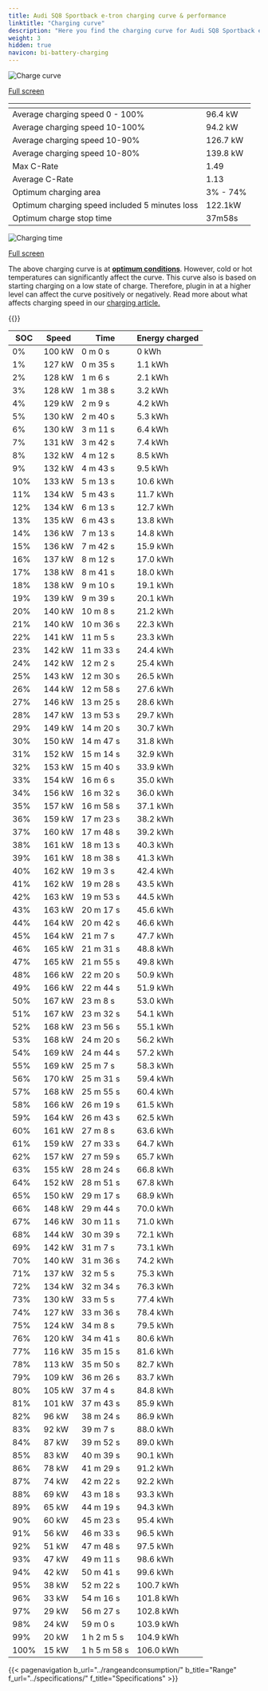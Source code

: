 ```yaml
---
title: Audi SQ8 Sportback e-tron charging curve & performance
linktitle: "Charging curve"
description: "Here you find the charging curve for Audi SQ8 Sportback e-tron."
weight: 3
hidden: true
navicon: bi-battery-charging
---
```

<!-- markdownlint-disable MD033 -->
<!-- markdownlint-disable MD010 -->
<img src="/images/models/audi/q8_e-tron/sq8_sportback_e-tron/chargingcurve.svg" alt="Charge curve" class="img-fluid">

[Full screen](/images/models/audi/q8_e-tron/sq8_sportback_e-tron/chargingcurve.svg)


<div class="table-responsive">
<table class="table table-striped border">
	<thead>
		<tr>
			<th>
			</th>
			<th>
			</th>
		</tr>
	</thead>
	<tbody>
		<tr>
			<td>
				Average charging speed 0 - 100%
			</td>
			<td>
				96.4 kW
			</td>
		</tr>
		<tr>
			<td>
				Average charging speed 10-100%
			</td>
			<td>
				94.2 kW
			</td>
		</tr>
		<tr>
			<td>
				Average charging speed 10-90%
			</td>
			<td>
				126.7 kW
			</td>
		</tr>
		<tr>
			<td>
				Average charging speed 10-80%
			</td>
			<td>
				139.8 kW
			</td>
		</tr>
		<tr>
			<td>
				Max C-Rate
			</td>
			<td>
				1.49
			</td>
		</tr>
		<tr>
			<td>
				Average C-Rate
			</td>
			<td>
				1.13
			</td>
		</tr>
		<tr>
			<td>
				Optimum charging area
			</td>
			<td>
				3% - 74%
			</td>
		</tr>
		<tr>
			<td>
				Optimum charging speed included 5 minutes loss
			</td>
			<td>
				122.1kW
			</td>
		</tr>
		<tr>
			<td>
				Optimum charge stop time
			</td>
			<td>
				37m58s
			</td>
		</tr>
	</tbody>
</table>
</div>
<img src="/images/models/audi/q8_e-tron/sq8_sportback_e-tron/chargingtime.svg" alt="Charging time" class="img-fluid">

[Full screen](/images/models/audi/q8_e-tron/sq8_sportback_e-tron/chargingtime.svg)


The above charging curve is at **[optimum conditions](../../../../../technology/battery/charging/#temperature)**. However, cold or hot temperatures can significantly affect the curve. This curve also is based on starting charging on a low state of charge. Therefore, plugin in at a higher level can affect the curve positively or negatively. Read more about what affects charging speed in our [charging article.](../../../../../technology/battery/charging/)


{{<evkxdisplayaddarticle />}}
<div class="table-responsive">
<table class="table table-striped border">
	<thead>
		<tr>
			<th>
				SOC
			</th>
			<th>
				Speed
			</th>
			<th>
				Time
			</th>
			<th>
				Energy charged
			</th>
		</tr>
	</thead>
	<tbody>
		<tr>
			<td>
				0%
			</td>
			<td>
				100 kW
			</td>
			<td>
				 0 m 0 s
			</td>
			<td>
				0 kWh
			</td>
		</tr>
		<tr>
			<td>
				1%
			</td>
			<td>
				127 kW
			</td>
			<td>
				 0 m 35 s
			</td>
			<td>
				1.1 kWh
			</td>
		</tr>
		<tr>
			<td>
				2%
			</td>
			<td>
				128 kW
			</td>
			<td>
				 1 m 6 s
			</td>
			<td>
				2.1 kWh
			</td>
		</tr>
		<tr>
			<td>
				3%
			</td>
			<td>
				128 kW
			</td>
			<td>
				 1 m 38 s
			</td>
			<td>
				3.2 kWh
			</td>
		</tr>
		<tr>
			<td>
				4%
			</td>
			<td>
				129 kW
			</td>
			<td>
				 2 m 9 s
			</td>
			<td>
				4.2 kWh
			</td>
		</tr>
		<tr>
			<td>
				5%
			</td>
			<td>
				130 kW
			</td>
			<td>
				 2 m 40 s
			</td>
			<td>
				5.3 kWh
			</td>
		</tr>
		<tr>
			<td>
				6%
			</td>
			<td>
				130 kW
			</td>
			<td>
				 3 m 11 s
			</td>
			<td>
				6.4 kWh
			</td>
		</tr>
		<tr>
			<td>
				7%
			</td>
			<td>
				131 kW
			</td>
			<td>
				 3 m 42 s
			</td>
			<td>
				7.4 kWh
			</td>
		</tr>
		<tr>
			<td>
				8%
			</td>
			<td>
				132 kW
			</td>
			<td>
				 4 m 12 s
			</td>
			<td>
				8.5 kWh
			</td>
		</tr>
		<tr>
			<td>
				9%
			</td>
			<td>
				132 kW
			</td>
			<td>
				 4 m 43 s
			</td>
			<td>
				9.5 kWh
			</td>
		</tr>
		<tr>
			<td>
				10%
			</td>
			<td>
				133 kW
			</td>
			<td>
				 5 m 13 s
			</td>
			<td>
				10.6 kWh
			</td>
		</tr>
		<tr>
			<td>
				11%
			</td>
			<td>
				134 kW
			</td>
			<td>
				 5 m 43 s
			</td>
			<td>
				11.7 kWh
			</td>
		</tr>
		<tr>
			<td>
				12%
			</td>
			<td>
				134 kW
			</td>
			<td>
				 6 m 13 s
			</td>
			<td>
				12.7 kWh
			</td>
		</tr>
		<tr>
			<td>
				13%
			</td>
			<td>
				135 kW
			</td>
			<td>
				 6 m 43 s
			</td>
			<td>
				13.8 kWh
			</td>
		</tr>
		<tr>
			<td>
				14%
			</td>
			<td>
				136 kW
			</td>
			<td>
				 7 m 13 s
			</td>
			<td>
				14.8 kWh
			</td>
		</tr>
		<tr>
			<td>
				15%
			</td>
			<td>
				136 kW
			</td>
			<td>
				 7 m 42 s
			</td>
			<td>
				15.9 kWh
			</td>
		</tr>
		<tr>
			<td>
				16%
			</td>
			<td>
				137 kW
			</td>
			<td>
				 8 m 12 s
			</td>
			<td>
				17.0 kWh
			</td>
		</tr>
		<tr>
			<td>
				17%
			</td>
			<td>
				138 kW
			</td>
			<td>
				 8 m 41 s
			</td>
			<td>
				18.0 kWh
			</td>
		</tr>
		<tr>
			<td>
				18%
			</td>
			<td>
				138 kW
			</td>
			<td>
				 9 m 10 s
			</td>
			<td>
				19.1 kWh
			</td>
		</tr>
		<tr>
			<td>
				19%
			</td>
			<td>
				139 kW
			</td>
			<td>
				 9 m 39 s
			</td>
			<td>
				20.1 kWh
			</td>
		</tr>
		<tr>
			<td>
				20%
			</td>
			<td>
				140 kW
			</td>
			<td>
				 10 m 8 s
			</td>
			<td>
				21.2 kWh
			</td>
		</tr>
		<tr>
			<td>
				21%
			</td>
			<td>
				140 kW
			</td>
			<td>
				 10 m 36 s
			</td>
			<td>
				22.3 kWh
			</td>
		</tr>
		<tr>
			<td>
				22%
			</td>
			<td>
				141 kW
			</td>
			<td>
				 11 m 5 s
			</td>
			<td>
				23.3 kWh
			</td>
		</tr>
		<tr>
			<td>
				23%
			</td>
			<td>
				142 kW
			</td>
			<td>
				 11 m 33 s
			</td>
			<td>
				24.4 kWh
			</td>
		</tr>
		<tr>
			<td>
				24%
			</td>
			<td>
				142 kW
			</td>
			<td>
				 12 m 2 s
			</td>
			<td>
				25.4 kWh
			</td>
		</tr>
		<tr>
			<td>
				25%
			</td>
			<td>
				143 kW
			</td>
			<td>
				 12 m 30 s
			</td>
			<td>
				26.5 kWh
			</td>
		</tr>
		<tr>
			<td>
				26%
			</td>
			<td>
				144 kW
			</td>
			<td>
				 12 m 58 s
			</td>
			<td>
				27.6 kWh
			</td>
		</tr>
		<tr>
			<td>
				27%
			</td>
			<td>
				146 kW
			</td>
			<td>
				 13 m 25 s
			</td>
			<td>
				28.6 kWh
			</td>
		</tr>
		<tr>
			<td>
				28%
			</td>
			<td>
				147 kW
			</td>
			<td>
				 13 m 53 s
			</td>
			<td>
				29.7 kWh
			</td>
		</tr>
		<tr>
			<td>
				29%
			</td>
			<td>
				149 kW
			</td>
			<td>
				 14 m 20 s
			</td>
			<td>
				30.7 kWh
			</td>
		</tr>
		<tr>
			<td>
				30%
			</td>
			<td>
				150 kW
			</td>
			<td>
				 14 m 47 s
			</td>
			<td>
				31.8 kWh
			</td>
		</tr>
		<tr>
			<td>
				31%
			</td>
			<td>
				152 kW
			</td>
			<td>
				 15 m 14 s
			</td>
			<td>
				32.9 kWh
			</td>
		</tr>
		<tr>
			<td>
				32%
			</td>
			<td>
				153 kW
			</td>
			<td>
				 15 m 40 s
			</td>
			<td>
				33.9 kWh
			</td>
		</tr>
		<tr>
			<td>
				33%
			</td>
			<td>
				154 kW
			</td>
			<td>
				 16 m 6 s
			</td>
			<td>
				35.0 kWh
			</td>
		</tr>
		<tr>
			<td>
				34%
			</td>
			<td>
				156 kW
			</td>
			<td>
				 16 m 32 s
			</td>
			<td>
				36.0 kWh
			</td>
		</tr>
		<tr>
			<td>
				35%
			</td>
			<td>
				157 kW
			</td>
			<td>
				 16 m 58 s
			</td>
			<td>
				37.1 kWh
			</td>
		</tr>
		<tr>
			<td>
				36%
			</td>
			<td>
				159 kW
			</td>
			<td>
				 17 m 23 s
			</td>
			<td>
				38.2 kWh
			</td>
		</tr>
		<tr>
			<td>
				37%
			</td>
			<td>
				160 kW
			</td>
			<td>
				 17 m 48 s
			</td>
			<td>
				39.2 kWh
			</td>
		</tr>
		<tr>
			<td>
				38%
			</td>
			<td>
				161 kW
			</td>
			<td>
				 18 m 13 s
			</td>
			<td>
				40.3 kWh
			</td>
		</tr>
		<tr>
			<td>
				39%
			</td>
			<td>
				161 kW
			</td>
			<td>
				 18 m 38 s
			</td>
			<td>
				41.3 kWh
			</td>
		</tr>
		<tr>
			<td>
				40%
			</td>
			<td>
				162 kW
			</td>
			<td>
				 19 m 3 s
			</td>
			<td>
				42.4 kWh
			</td>
		</tr>
		<tr>
			<td>
				41%
			</td>
			<td>
				162 kW
			</td>
			<td>
				 19 m 28 s
			</td>
			<td>
				43.5 kWh
			</td>
		</tr>
		<tr>
			<td>
				42%
			</td>
			<td>
				163 kW
			</td>
			<td>
				 19 m 53 s
			</td>
			<td>
				44.5 kWh
			</td>
		</tr>
		<tr>
			<td>
				43%
			</td>
			<td>
				163 kW
			</td>
			<td>
				 20 m 17 s
			</td>
			<td>
				45.6 kWh
			</td>
		</tr>
		<tr>
			<td>
				44%
			</td>
			<td>
				164 kW
			</td>
			<td>
				 20 m 42 s
			</td>
			<td>
				46.6 kWh
			</td>
		</tr>
		<tr>
			<td>
				45%
			</td>
			<td>
				164 kW
			</td>
			<td>
				 21 m 7 s
			</td>
			<td>
				47.7 kWh
			</td>
		</tr>
		<tr>
			<td>
				46%
			</td>
			<td>
				165 kW
			</td>
			<td>
				 21 m 31 s
			</td>
			<td>
				48.8 kWh
			</td>
		</tr>
		<tr>
			<td>
				47%
			</td>
			<td>
				165 kW
			</td>
			<td>
				 21 m 55 s
			</td>
			<td>
				49.8 kWh
			</td>
		</tr>
		<tr>
			<td>
				48%
			</td>
			<td>
				166 kW
			</td>
			<td>
				 22 m 20 s
			</td>
			<td>
				50.9 kWh
			</td>
		</tr>
		<tr>
			<td>
				49%
			</td>
			<td>
				166 kW
			</td>
			<td>
				 22 m 44 s
			</td>
			<td>
				51.9 kWh
			</td>
		</tr>
		<tr>
			<td>
				50%
			</td>
			<td>
				167 kW
			</td>
			<td>
				 23 m 8 s
			</td>
			<td>
				53.0 kWh
			</td>
		</tr>
		<tr>
			<td>
				51%
			</td>
			<td>
				167 kW
			</td>
			<td>
				 23 m 32 s
			</td>
			<td>
				54.1 kWh
			</td>
		</tr>
		<tr>
			<td>
				52%
			</td>
			<td>
				168 kW
			</td>
			<td>
				 23 m 56 s
			</td>
			<td>
				55.1 kWh
			</td>
		</tr>
		<tr>
			<td>
				53%
			</td>
			<td>
				168 kW
			</td>
			<td>
				 24 m 20 s
			</td>
			<td>
				56.2 kWh
			</td>
		</tr>
		<tr>
			<td>
				54%
			</td>
			<td>
				169 kW
			</td>
			<td>
				 24 m 44 s
			</td>
			<td>
				57.2 kWh
			</td>
		</tr>
		<tr>
			<td>
				55%
			</td>
			<td>
				169 kW
			</td>
			<td>
				 25 m 7 s
			</td>
			<td>
				58.3 kWh
			</td>
		</tr>
		<tr>
			<td>
				56%
			</td>
			<td>
				170 kW
			</td>
			<td>
				 25 m 31 s
			</td>
			<td>
				59.4 kWh
			</td>
		</tr>
		<tr>
			<td>
				57%
			</td>
			<td>
				168 kW
			</td>
			<td>
				 25 m 55 s
			</td>
			<td>
				60.4 kWh
			</td>
		</tr>
		<tr>
			<td>
				58%
			</td>
			<td>
				166 kW
			</td>
			<td>
				 26 m 19 s
			</td>
			<td>
				61.5 kWh
			</td>
		</tr>
		<tr>
			<td>
				59%
			</td>
			<td>
				164 kW
			</td>
			<td>
				 26 m 43 s
			</td>
			<td>
				62.5 kWh
			</td>
		</tr>
		<tr>
			<td>
				60%
			</td>
			<td>
				161 kW
			</td>
			<td>
				 27 m 8 s
			</td>
			<td>
				63.6 kWh
			</td>
		</tr>
		<tr>
			<td>
				61%
			</td>
			<td>
				159 kW
			</td>
			<td>
				 27 m 33 s
			</td>
			<td>
				64.7 kWh
			</td>
		</tr>
		<tr>
			<td>
				62%
			</td>
			<td>
				157 kW
			</td>
			<td>
				 27 m 59 s
			</td>
			<td>
				65.7 kWh
			</td>
		</tr>
		<tr>
			<td>
				63%
			</td>
			<td>
				155 kW
			</td>
			<td>
				 28 m 24 s
			</td>
			<td>
				66.8 kWh
			</td>
		</tr>
		<tr>
			<td>
				64%
			</td>
			<td>
				152 kW
			</td>
			<td>
				 28 m 51 s
			</td>
			<td>
				67.8 kWh
			</td>
		</tr>
		<tr>
			<td>
				65%
			</td>
			<td>
				150 kW
			</td>
			<td>
				 29 m 17 s
			</td>
			<td>
				68.9 kWh
			</td>
		</tr>
		<tr>
			<td>
				66%
			</td>
			<td>
				148 kW
			</td>
			<td>
				 29 m 44 s
			</td>
			<td>
				70.0 kWh
			</td>
		</tr>
		<tr>
			<td>
				67%
			</td>
			<td>
				146 kW
			</td>
			<td>
				 30 m 11 s
			</td>
			<td>
				71.0 kWh
			</td>
		</tr>
		<tr>
			<td>
				68%
			</td>
			<td>
				144 kW
			</td>
			<td>
				 30 m 39 s
			</td>
			<td>
				72.1 kWh
			</td>
		</tr>
		<tr>
			<td>
				69%
			</td>
			<td>
				142 kW
			</td>
			<td>
				 31 m 7 s
			</td>
			<td>
				73.1 kWh
			</td>
		</tr>
		<tr>
			<td>
				70%
			</td>
			<td>
				140 kW
			</td>
			<td>
				 31 m 36 s
			</td>
			<td>
				74.2 kWh
			</td>
		</tr>
		<tr>
			<td>
				71%
			</td>
			<td>
				137 kW
			</td>
			<td>
				 32 m 5 s
			</td>
			<td>
				75.3 kWh
			</td>
		</tr>
		<tr>
			<td>
				72%
			</td>
			<td>
				134 kW
			</td>
			<td>
				 32 m 34 s
			</td>
			<td>
				76.3 kWh
			</td>
		</tr>
		<tr>
			<td>
				73%
			</td>
			<td>
				130 kW
			</td>
			<td>
				 33 m 5 s
			</td>
			<td>
				77.4 kWh
			</td>
		</tr>
		<tr>
			<td>
				74%
			</td>
			<td>
				127 kW
			</td>
			<td>
				 33 m 36 s
			</td>
			<td>
				78.4 kWh
			</td>
		</tr>
		<tr>
			<td>
				75%
			</td>
			<td>
				124 kW
			</td>
			<td>
				 34 m 8 s
			</td>
			<td>
				79.5 kWh
			</td>
		</tr>
		<tr>
			<td>
				76%
			</td>
			<td>
				120 kW
			</td>
			<td>
				 34 m 41 s
			</td>
			<td>
				80.6 kWh
			</td>
		</tr>
		<tr>
			<td>
				77%
			</td>
			<td>
				116 kW
			</td>
			<td>
				 35 m 15 s
			</td>
			<td>
				81.6 kWh
			</td>
		</tr>
		<tr>
			<td>
				78%
			</td>
			<td>
				113 kW
			</td>
			<td>
				 35 m 50 s
			</td>
			<td>
				82.7 kWh
			</td>
		</tr>
		<tr>
			<td>
				79%
			</td>
			<td>
				109 kW
			</td>
			<td>
				 36 m 26 s
			</td>
			<td>
				83.7 kWh
			</td>
		</tr>
		<tr>
			<td>
				80%
			</td>
			<td>
				105 kW
			</td>
			<td>
				 37 m 4 s
			</td>
			<td>
				84.8 kWh
			</td>
		</tr>
		<tr>
			<td>
				81%
			</td>
			<td>
				101 kW
			</td>
			<td>
				 37 m 43 s
			</td>
			<td>
				85.9 kWh
			</td>
		</tr>
		<tr>
			<td>
				82%
			</td>
			<td>
				96 kW
			</td>
			<td>
				 38 m 24 s
			</td>
			<td>
				86.9 kWh
			</td>
		</tr>
		<tr>
			<td>
				83%
			</td>
			<td>
				92 kW
			</td>
			<td>
				 39 m 7 s
			</td>
			<td>
				88.0 kWh
			</td>
		</tr>
		<tr>
			<td>
				84%
			</td>
			<td>
				87 kW
			</td>
			<td>
				 39 m 52 s
			</td>
			<td>
				89.0 kWh
			</td>
		</tr>
		<tr>
			<td>
				85%
			</td>
			<td>
				83 kW
			</td>
			<td>
				 40 m 39 s
			</td>
			<td>
				90.1 kWh
			</td>
		</tr>
		<tr>
			<td>
				86%
			</td>
			<td>
				78 kW
			</td>
			<td>
				 41 m 29 s
			</td>
			<td>
				91.2 kWh
			</td>
		</tr>
		<tr>
			<td>
				87%
			</td>
			<td>
				74 kW
			</td>
			<td>
				 42 m 22 s
			</td>
			<td>
				92.2 kWh
			</td>
		</tr>
		<tr>
			<td>
				88%
			</td>
			<td>
				69 kW
			</td>
			<td>
				 43 m 18 s
			</td>
			<td>
				93.3 kWh
			</td>
		</tr>
		<tr>
			<td>
				89%
			</td>
			<td>
				65 kW
			</td>
			<td>
				 44 m 19 s
			</td>
			<td>
				94.3 kWh
			</td>
		</tr>
		<tr>
			<td>
				90%
			</td>
			<td>
				60 kW
			</td>
			<td>
				 45 m 23 s
			</td>
			<td>
				95.4 kWh
			</td>
		</tr>
		<tr>
			<td>
				91%
			</td>
			<td>
				56 kW
			</td>
			<td>
				 46 m 33 s
			</td>
			<td>
				96.5 kWh
			</td>
		</tr>
		<tr>
			<td>
				92%
			</td>
			<td>
				51 kW
			</td>
			<td>
				 47 m 48 s
			</td>
			<td>
				97.5 kWh
			</td>
		</tr>
		<tr>
			<td>
				93%
			</td>
			<td>
				47 kW
			</td>
			<td>
				 49 m 11 s
			</td>
			<td>
				98.6 kWh
			</td>
		</tr>
		<tr>
			<td>
				94%
			</td>
			<td>
				42 kW
			</td>
			<td>
				 50 m 41 s
			</td>
			<td>
				99.6 kWh
			</td>
		</tr>
		<tr>
			<td>
				95%
			</td>
			<td>
				38 kW
			</td>
			<td>
				 52 m 22 s
			</td>
			<td>
				100.7 kWh
			</td>
		</tr>
		<tr>
			<td>
				96%
			</td>
			<td>
				33 kW
			</td>
			<td>
				 54 m 16 s
			</td>
			<td>
				101.8 kWh
			</td>
		</tr>
		<tr>
			<td>
				97%
			</td>
			<td>
				29 kW
			</td>
			<td>
				 56 m 27 s
			</td>
			<td>
				102.8 kWh
			</td>
		</tr>
		<tr>
			<td>
				98%
			</td>
			<td>
				24 kW
			</td>
			<td>
				 59 m 0 s
			</td>
			<td>
				103.9 kWh
			</td>
		</tr>
		<tr>
			<td>
				99%
			</td>
			<td>
				20 kW
			</td>
			<td>
				1 h 2 m 5 s
			</td>
			<td>
				104.9 kWh
			</td>
		</tr>
		<tr>
			<td>
				100%
			</td>
			<td>
				15 kW
			</td>
			<td>
				1 h 5 m 58 s
			</td>
			<td>
				106.0 kWh
			</td>
		</tr>
	</tbody>
</table>
</div>


{{< pagenavigation b_url="../rangeandconsumption/" b_title="Range" f_url="../specifications/" f_title="Specifications" >}}
